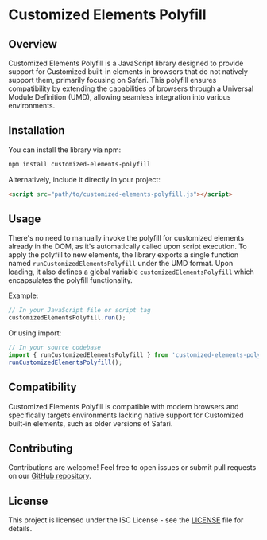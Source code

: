 # Customized Elements Polyfill

## Overview
Customized Elements Polyfill is a JavaScript library designed to provide support for Customized built-in elements in browsers that do not natively support them, primarily focusing on Safari. This polyfill ensures compatibility by extending the capabilities of browsers through a Universal Module Definition (UMD), allowing seamless integration into various environments.

## Installation
You can install the library via npm:
```bash
npm install customized-elements-polyfill
```

Alternatively, include it directly in your project:
```html
<script src="path/to/customized-elements-polyfill.js"></script>
```

## Usage
There's no need to manually invoke the polyfill for customized elements already in the DOM, as it's automatically called upon script execution.
To apply the polyfill to new elements, the library exports a single function named `runCustomizedElementsPolyfill` under the UMD format. Upon loading, it also defines a global variable `customizedElementsPolyfill` which encapsulates the polyfill functionality.

Example:
```javascript
// In your JavaScript file or script tag
customizedElementsPolyfill.run();
```

Or using import:
```javascript
// In your source codebase
import { runCustomizedElementsPolyfill } from 'customized-elements-polyfill'
runCustomizedElementsPolyfill();
```

## Compatibility
Customized Elements Polyfill is compatible with modern browsers and specifically targets environments lacking native support for Customized built-in elements, such as older versions of Safari.

## Contributing
Contributions are welcome! Feel free to open issues or submit pull requests on our [GitHub repository](https://github.com/tadevel/customized-elements-polyfill).

## License
This project is licensed under the ISC License - see the [LICENSE](LICENSE.md) file for details.
